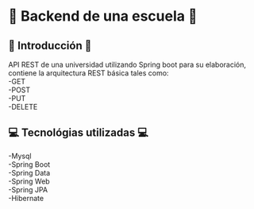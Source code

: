 # :school: Backend de una escuela :school:
## :page_with_curl: Introducción :page_with_curl:
API REST de una universidad utilizando Spring boot para su elaboración, contiene la arquitectura REST básica tales como:  <br>
-GET  <br>
-POST  <br>
-PUT  <br>
-DELETE  <br>

##  :computer: Tecnológias utilizadas :computer:

-Mysql <br>
-Spring Boot  <br>
-Spring Data  <br>
-Spring Web  <br>
-Spring JPA  <br>
-Hibernate  <br>


